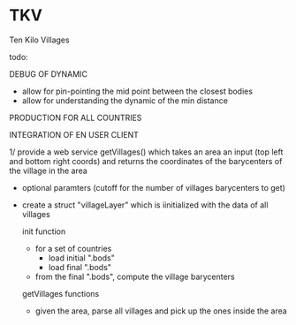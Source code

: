 # TKV
Ten Kilo Villages

todo:

DEBUG OF DYNAMIC
- allow for pin-pointing the mid point between the closest bodies
- allow for understanding the dynamic of the min distance

PRODUCTION FOR ALL COUNTRIES

INTEGRATION OF EN USER CLIENT

1/ provide a web service getVillages() which takes an area an input (top left and bottom right coords) and returns
the coordinates of the barycenters of the village in the area  

- optional paramters (cutoff for the number of villages barycenters to get)

- create a struct "villageLayer" which is iinitialized with the data of all villages 
	
	init function
	- for a set of countries
		- load initial ".bods"
		- load final ".bods"
	- from the final ".bods", compute the village barycenters

	getVillages functions
	- given the area, parse all villages and pick up the ones inside the area
